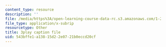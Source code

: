 ```yaml
---
content_type: resource
description: ''
file: /media/https%3A/open-learning-course-data-rc.s3.amazonaws.com/1-258j-public-transportation-systems-spring-2017/543bffe1a13815d22e0721b0eccd20cf_wzB8Rhm3xCU.srt
file_type: application/x-subrip
resourcetype: Other
title: 3play caption file
uid: 543bffe1-a138-15d2-2e07-21b0eccd20cf
---
```

